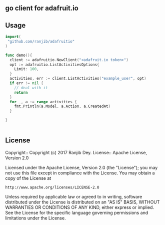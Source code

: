 ## go client for adafruit.io

## Usage

```go
import(
 "github.com/ranjib/adafruitio"
)

func demo(){
  client := adafruitio.NewClient("<adafruit.io token>")
  opt := adafruitio.ListActivitiesOptions{
    Limit: 100,
  }
  activities, err := client.ListActivities("example_user", opt)
  if err != nil {
    // deal with it
    return
  }
  for _, a := range activities {
    fmt.Println(a.Model, a.Action, a.CreatedAt) 
  }

}
 
```


## License

Copyright:: Copyright (c) 2017 Ranjib Dey.
License:: Apache License, Version 2.0

Licensed under the Apache License, Version 2.0 (the "License");
you may not use this file except in compliance with the License.
You may obtain a copy of the License at

    http://www.apache.org/licenses/LICENSE-2.0

Unless required by applicable law or agreed to in writing, software
distributed under the License is distributed on an "AS IS" BASIS,
WITHOUT WARRANTIES OR CONDITIONS OF ANY KIND, either express or implied.
See the License for the specific language governing permissions and
limitations under the License.
